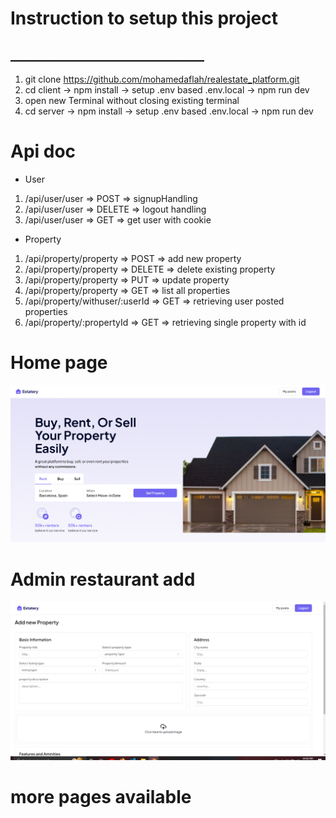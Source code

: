 # Instruction to setup this project
## _______________________________

1. git clone https://github.com/mohamedaflah/realestate_platform.git
2. cd client
   -> npm install
   -> setup .env based .env.local
   -> npm run dev
3. open new Terminal without closing existing terminal
4. cd server
   -> npm install
   -> setup .env based .env.local
   -> npm run dev

# Api doc
* User
 1. /api/user/user => POST => signupHandling
 2. /api/user/user => DELETE => logout handling
 3. /api/user/user => GET => get user with cookie

* Property
 1. /api/property/property => POST => add new property
 2. /api/property/property => DELETE => delete existing property
 3. /api/property/property => PUT => update property
 4. /api/property/property => GET => list all properties
 5. /api/property/withuser/:userId => GET => retrieving user posted properties
 6. /api/property/:propertyId => GET => retrieving single property with id

 



# Home page

[![Home page](/media/realestate.png)]()

# Admin restaurant add

[![Add new column](/media/image.png)]()


# more pages available